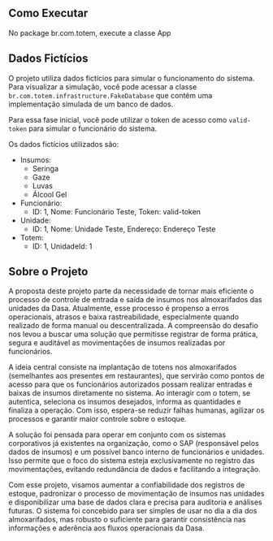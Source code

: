 ## Como Executar
No package br.com.totem, execute a classe App

## Dados Fictícios
O projeto utiliza dados fictícios para simular o funcionamento do sistema. Para visualizar a simulação, você pode acessar a classe `br.com.totem.infrastructure.FakeDatabase` que contém uma implementação simulada de um banco de dados.

Para essa fase inicial, você pode utilizar o token de acesso como `valid-token` para simular o funcionário do sistema.

Os dados fictícios utilizados são:

- Insumos:
    - Seringa
    - Gaze
    - Luvas
    - Álcool Gel
- Funcionário:
    - ID: 1,
    Nome: Funcionário Teste,
    Token: valid-token
- Unidade:
    - ID: 1,
    Nome: Unidade Teste,
    Endereço: Endereço Teste
- Totem:
    - ID: 1,
    UnidadeId: 1

## Sobre o Projeto


A proposta deste projeto parte da necessidade de tornar mais eficiente o processo de controle de entrada e saída de insumos nos almoxarifados das unidades da Dasa. Atualmente, esse processo é propenso a erros operacionais, atrasos e baixa rastreabilidade, especialmente quando realizado de forma manual ou descentralizada. A compreensão do desafio nos levou a buscar uma solução que permitisse registrar de forma prática, segura e auditável as movimentações de insumos realizadas por funcionários.
        
A ideia central consiste na implantação de totens nos almoxarifados (semelhantes aos presentes em restaurantes), que servirão como pontos de acesso para que os funcionários autorizados possam realizar entradas e baixas de insumos diretamente no sistema. Ao interagir com o totem, se autentica, seleciona os insumos desejados, informa as quantidades e finaliza a operação. Com isso, espera-se reduzir falhas humanas, agilizar os processos e garantir maior controle sobre o estoque.

A solução foi pensada para operar em conjunto com os sistemas corporativos já existentes na organização, como o SAP (responsável pelos dados de insumos) e um possível banco interno de funcionários e unidades. Isso permite que o foco do sistema esteja exclusivamente no registro das movimentações, evitando redundância de dados e facilitando a integração.

Com esse projeto, visamos aumentar a confiabilidade dos registros de estoque, padronizar o processo de movimentação de insumos nas unidades e disponibilizar uma base de dados clara e precisa para auditoria e análises futuras. O sistema foi concebido para ser simples de usar no dia a dia dos almoxarifados, mas robusto o suficiente para garantir consistência nas informações e aderência aos fluxos operacionais da Dasa.
